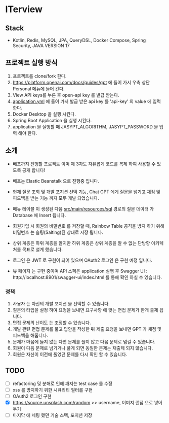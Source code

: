 ﻿# ITerview

## Stack
- Kotlin, Redis, MySQL, JPA, QueryDSL, Docker Compose, Spring Security, JAVA VERSION 17

## 프로젝트 실행 방식
1. 프로젝트를 clone/fork 한다.
2. https://platform.openai.com/docs/guides/gpt 에 들어 가서 우측 상단 Personal 메뉴에 들어 간다.
3. View API keys를 누른 후 open-api key 를 발급 받는다.
4. [application.yml](src%2Fmain%2Fresources%2Fapplication.yml) 에 들어 가서 발급 받은 api key 를 'api-key' 의 value 에 입력 한다.
5. Docker Desktop 을 실행 시킨다.
6. Spring Boot Application 을 실행 시킨다.
7. application 을 실행할 때 JASYPT_ALGORITHM, JASYPT_PASSWORD 을 입력 해야 한다.

## 소개
- 배포까지 진행할 프로젝트 이며 제 3자도 자유롭게 코드를 복제 하여 사용할 수 있도록 공개 합니다!

- 배포는 Elastic Beanstalk 으로 진행중 입니다.

- 현재 질문 조회 및 개발 포지션 선택 기능, Chat GPT 에게 질문을 넘기고 채점 및 피드백을 받는 기능 까지 모두 개발 되었습니다.

- 메뉴 테이블 이 생성된 다음 [src/main/resources/sql](src%2Fmain%2Fresources%2Fsql) 경로의 질문 데이터 가 Database 에 Insert 됩니다.

- 회원가입 시 회원의 비밀번호 를 저장할 때, Rainbow Table 공격을 방지 하기 위해 비밀번호 는 솔팅(Salting)된 상태로 저장 됩니다.

- 상위 계층은 하위 계층을 알지만 하위 계층은 상위 계층을 알 수 없는 단방향 아키텍처를 목표로 설계 했습니다.

- 로그인 은 JWT 로 구현이 되어 있으며 OAuth2 로그인 은 구현 예정 입니다.

- 뷰 페이지 는 구현 중이며 API 스펙은 application 실행 후 Swagger UI : http://localhost:8901/swagger-ui/index.html 를 통해 확인 하실 수 있습니다.

### 정책
1. 사용자 는 자신의 개발 포지션 을 선택할 수 있습니다.
1. 질문의 타입을 설정 하여 요청을 보내면 요구사항 에 맞는 면접 문제가 한개 출제 됩니다.
1. 면접 문제의 난이도 는 조정할 수 있습니다.
1. 개발 관련 면접 문제를 풀고 답안을 작성한 뒤 제출 요청을 보내면 GPT 가 채점 및 피드백을 해줍니다.
1. 문제가 마음에 들지 않는 다면 문제를 풀지 않고 다음 문제로 넘길 수 있습니다.
1. 회원이 다음 문제로 넘기거나 풀게 되면 동일한 문제는 재출제 되지 않습니다.
1. 회원은 자신이 이전에 풀었던 문제를 다시 확인 할 수 있습니다.

## TODO
- [ ] refactoring 및 분해로 인해 깨지는 test case 를 수정
- [ ] xss 를 방지하기 위한 시큐리티 필터를 구현
- [ ] OAuth2 로그인 구현
- [x] https://source.unsplash.com/random >> username, 이미지 랜덤 으로 넣어두기
- [ ] 마지막 에 세팅 했던 기술 스택, 포지션 저장